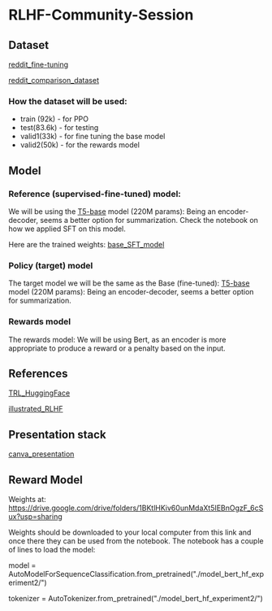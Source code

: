 # RLHF-Community-Session

## Dataset

[reddit_fine-tuning](https://huggingface.co/datasets/CarperAI/openai_summarize_tldr/viewer/default/train?row=1)

[reddit_comparison_dataset](https://huggingface.co/datasets/CarperAI/openai_summarize_comparisons/viewer/default/test?p=836)

### How the dataset will be used:
* train (92k) - for PPO
* test(83.6k) - for testing
* valid1(33k) - for fine tuning the base model
* valid2(50k) - for the rewards model

## Model

### Reference (supervised-fine-tuned)  model:
We will be using the [T5-base](https://huggingface.co/t5-base) model (220M params): Being an encoder-decoder, seems a better option for summarization.
Check the notebook on how we applied SFT on this model.

Here are the trained weights: [base_SFT_model](PanoEvJ/summarization_t5_base_4bit)

### Policy (target) model

The target model we will be the same as the Base (fine-tuned): [T5-base](https://huggingface.co/t5-base) model (220M params): Being an encoder-decoder, seems a better option for summarization.

### Rewards model
  
The rewards model: We will be using Bert, as an encoder is more appropriate to produce a reward or a penalty based on the input.

## References

[TRL_HuggingFace](https://huggingface.co/docs/trl/main/en/index)

[illustrated_RLHF](https://huggingface.co/blog/rlhf)

## Presentation stack

[canva_presentation](https://www.canva.com/design/DAFt45GUO8w/9mgzJR-LndkIkTJ767hcVw/edit?utm_content=DAFt45GUO8w&utm_campaign=designshare&utm_medium=link2&utm_source=sharebutton)

## Reward Model
Weights at: https://drive.google.com/drive/folders/1BKtlHKiv60unMdaXt5IEBnOgzF_6cSux?usp=sharing

Weights should be downloaded to your local computer from this link and once there they can be used from the notebook.  The notebook has a couple of lines to load the model:

model = AutoModelForSequenceClassification.from_pretrained("./model_bert_hf_experiment2/")

tokenizer = AutoTokenizer.from_pretrained("./model_bert_hf_experiment2/")
